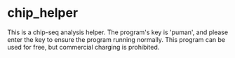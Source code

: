 # chip_helper
This is a chip-seq analysis helper. The program's key is 'puman', and please enter the key to ensure the program running normally. This program can be used for free, but commercial charging is prohibited.
